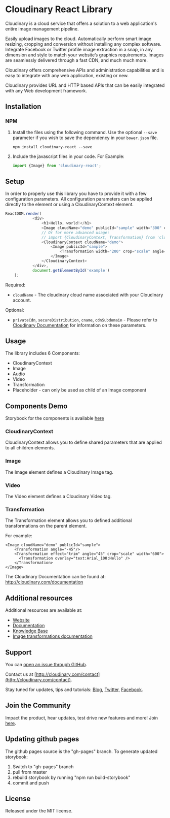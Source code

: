 
# Cloudinary React Library

Cloudinary is a cloud service that offers a solution to a web application's entire image management pipeline.

Easily upload images to the cloud. Automatically perform smart image resizing, cropping and conversion without installing any complex software. Integrate Facebook or Twitter profile image extraction in a snap, in any dimension and style to match your website’s graphics requirements. Images are seamlessly delivered through a fast CDN, and much much more.

Cloudinary offers comprehensive APIs and administration capabilities and is easy to integrate with any web application, existing or new.

Cloudinary provides URL and HTTP based APIs that can be easily integrated with any Web development framework.

## Installation


### NPM

1. Install the files using the following command. Use the optional `--save` parameter if you wish to save the dependency in your `bower.json` file.

   ```shell
   npm install cloudinary-react --save
   ```

1. Include the javascript files in your code. For Example:
   
   ```js
   import {Image} from 'cloudinary-react';
   ```


## Setup

In order to properly use this library you have to provide it with a few configuration parameters. All configuration parameters can be applied directly to the element or using a CloudinaryContext element.


```js
ReactDOM.render(
            <div>
                <h1>Hello, world!</h1>
                <Image cloudName="demo" publicId="sample" width="300" crop="scale"/>
                // Or for more advanced usage:
                // import {CloudinaryContext, Transformation} from 'cloudinary-react';
                <CloudinaryContext cloudName="demo">
                    <Image publicId="sample">
                        <Transformation width="200" crop="scale" angle="10"/>
                    </Image>
                </CloudinaryContext>
            </div>,
            document.getElementById('example')
    );
```

Required:

* `cloudName` - The cloudinary cloud name associated with your Cloudinary account.

Optional:

* `privateCdn`, `secureDistribution`, `cname`, `cdnSubdomain` - Please refer to [Cloudinary Documentation](https://cloudinary.com/documentation/react_integration#3_set_cloudinary_configuration_parameters) for information on these parameters.


## Usage

The library includes 6 Components:

* CloudinaryContext
* Image
* Audio
* Video
* Transformation
* Placeholder - can only be used as child of an Image component

## Components Demo
Storybook for the components is available [here](https://cloudinary.github.io/cloudinary-react/)

### CloudinaryContext
CloudinaryContext allows you to define shared parameters that are applied to all children elements.

### Image
The Image element defines a Cloudinary Image tag.
 
### Video
The Video element defines a Cloudinary Video tag.

### Transformation
The Transformation element allows you to defined additional transformations on the parent element.

For example:

```
<Image cloudName="demo" publicId="sample">
    <Transformation angle="-45"/>
    <Transformation effect="trim" angle="45" crop="scale" width="600">
      <Transformation overlay="text:Arial_100:Hello" />
    </Transformation>
</Image>
```


The Cloudinary Documentation can be found at:
http://cloudinary.com/documentation

## Additional resources

Additional resources are available at:

* [Website](http://cloudinary.com)
* [Documentation](http://cloudinary.com/documentation)
* [Knowledge Base](http://support.cloudinary.com/forums)
* [Image transformations documentation](http://cloudinary.com/documentation/image_transformations)

## Support

You can [open an issue through GitHub](https://github.com/cloudinary/cloudinary_js/issues).

Contact us at [http://cloudinary.com/contact](http://cloudinary.com/contact).

Stay tuned for updates, tips and tutorials: [Blog](http://cloudinary.com/blog), [Twitter](https://twitter.com/cloudinary), [Facebook](http://www.facebook.com/Cloudinary).

## Join the Community ##########################################################

Impact the product, hear updates, test drive new features and more! Join [here](https://www.facebook.com/groups/CloudinaryCommunity).

## Updating github pages
The github pages source is the "gh-pages" branch. To generate updated storybook:
1. Switch to "gh-pages" branch
2. pull from master
3. rebuild storybook by running "npm run build-storybook"
4. commit and push

## License

Released under the MIT license.
